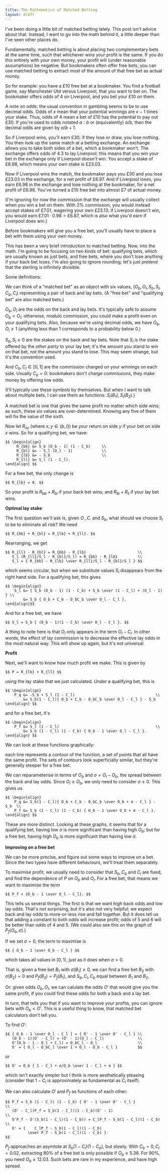 ```yaml
---
title: The Mathematics of Matched Betting
layout: draft
---
```

I've been doing a little bit of matched betting lately. This post isn't advice about that. Instead, I want to go into the math behind it, a little deeper than I've seen other places do.

Fundamentally, matched betting is about placing two complementary bets at the same time, such that whichever wins your profit is the same. If you do this entirely with your own money, your profit will (under reasonable assumptions) be negative. But bookmakers often offer free bets; you can use matched betting to extract most of the amount of that free bet as actual money.

So for example: you have a £10 free bet at a bookmaker. You find a football game, say Manchester Utd versus Liverpool, that you want to bet on. The bookmaker offers odds of $4$ on Liverpool, and you bet your £10 on them.

A note on odds: the usual convention in gambling seems to be to use decimal odds. Odds of $x$ mean that your potential winnings are $x-1$ times your stake. Thus, odds of $4$ mean a bet of £10 has the potential to pay out £30. If you're used to odds notated $a:b$ or (equivalently) $a/b$, then the decimal odds are given by $a/b + 1$.

So if Liverpool wins, you'll earn £30; if they lose or draw, you lose nothing. You then look up the same match at a betting exchange. An exchange allows you to take both sides of a bet, which a bookmaker won't. The exchange offers odds of 4.3 to lay Liverpool; this means that you win your bet in the exchange only if Liverpool *doesn't* win. You accept a stake of £6.98, which means your own stake is £23.03.

Now if Liverpool wins the match, the bookmaker pays you £30 and you lose £23.03 in the exchange, for a net profit of £6.97. And if Liverpool loses, you earn £6.98 in the exchange and lose nothing at the bookmaker, for a net profit of £6.98. You've turned a £10 free bet into almost £7 of actual money.

(I'm ignoring for now the commission that the exchange will usually collect when you win a bet on them. With 2% commission, you would instead accept stakes of £7.01, wagering your own £23.13; if Liverpool doesn't win, you would earn $£7.01 · 0.98 = £6.87$, which is also what you'd earn if Liverpool does win.)

Before bookmakers will give you a free bet, you'll usually have to place a bet with them using your own money.

This has been a very brief introduction to matched betting. Now, into the math. I'm going to be focusing on two kinds of bet: qualifying bets, which are usually known as just bets, and free bets, where you don't lose anything if your back bet loses. I'm also going to ignore rounding; let's just pretend that the sterling is infinitely divisible.

Some definitions:

We can think of a "matched bet" as an object with six values, $(O_b, O_l, S_b, S_l, C_b, C_l)$ representing a pair of back and lay bets. (A "free bet" and "qualifying bet" are also matched bets.)

$O_b, O_l$ are the odds on the back and lay bets. It's typically safe to assume $O_b < O_l$; otherwise, modulo commission, you could make a profit even on your qualifying bets. Also, because we're using decimal odds, we have $O_b, O_l ≥ 1$ (anything less than 1 corresponds to a probability below 0.)

$S_b, S_l ≥ 0$ are the stakes on the back and lay bets. Note that $S_l$ is the stake offered by the *other party* to your lay bet; it's the amount you stand to win on that bet, not the amount you stand to lose. This may seem strange, but it's the convention used.

And $C_b, C_l ∈ [0, 1]$ are the commission charged on your winnings on each side. Usually $C_b = 0$: bookmakers don't charge commissions, they make money by offering low odds.

(I'll typically use these symbols by themselves. But when I want to talk about multiple bets, I can use them as functions: $S_l(B_1), S_l(B_2)$.)

A matched bet is one that gives the same profit no matter which side wins; as such, these six values are over-determined. Knowing any five of them will fix the value of the sixth.

Now let $R_{xy}$ (where $x,y ∈ \{b,l\}$) be your return on side $y$ if your bet on side $x$ wins. So for a qualifying bet, we have:

    $$ \begin{align}
         R_{bb} &= S_b (O_b - 1) (1 - C_b)     \\
         R_{bl} &= - S_l (O_l - 1)             \\
         R_{lb} &= - S_b                       \\
         R_{ll} &= S_l (1 - C_l).
    \end{align} $$

For a free bet, the only change is

    $$ R_{lb} = 0. $$

So your profit is $R_{bb} + R_{bl}$ if your back bet wins; and $R_{lb} + R_{ll}$ if your lay bet wins.

**Optimal lay stake**

The first question we'll ask is, given $O_·, C_·$ and $S_b$, what should we choose $S_l$ to be to eliminate all risk? We need

    $$ R_{bb} + R_{bl} = R_{lb} + R_{ll}. $$

Rearranging, we get

    $$ R_{ll} - R_{bl} = R_{bb} - R_{lb}                       \\
       S_l (R_{ll}/S_l - R_{bl}/S_l) = R_{bb} - R_{lb}         \\
       S_l = { R_{bb} - R_{lb} \over R_{ll}/S_l - R_{bl}/S_l } $$

which seems circular, but when we substitute values $S_l$ disappears from the right hand side. For a qualifying bet, this gives

    $$ \begin{align}
        S_l &= { S_b (O_b - 1) (1 - C_b) + S_b \over (1 - C_l) + (O_l - 1) } \\
            &= S_b { O_b + C_b - O_bC_b \over O_l - C_l }.
    \end{align}$$

And for a free bet, we have

    $$ S_l = S_b { (O_b - 1)(1 - C_b) \over O_l - C_l }. $$

A thing to note here is that $O_l$ only appears in the term $O_l - C_l$. In other words, the effect of lay commission is to decrease the effective lay odds in the most natural way. This will show up again, but it's not universal.

**Profit**

Next, we'll want to know how much profit we make. This is given by

    $$ P = R_{lb} + R_{ll} $$

using the lay stake that we just calculated. Under a qualifying bet, this is

    $$ \begin{align}
        P_q &= -S_b + S_l (1 - C_l)                                    \\
            &= S_b(1 - C_l){ O_b + C_b - O_bC_b \over O_l - C_l } - S_b
    \end{align} $$

and for a free bet, it's

    $$ \begin{align}
        P_f &= S_l (1 - C_l)                                           \\
            &= S_b (1 - C_l) (1 - C_b) { O_b - 1 \over O_l - C_l }.
    \end{align} $$

We can look at these functions graphically:

each line represents a contour of the function, a set of points that all have the same profit. The sets of contours look superficially similar, but they're generally steeper for a free bet.

We can reparameterise in terms of $O_b$ and $σ = O_l - O_b$, the spread between the back and lay odds. Since $O_l ≥ O_b$, we only need to consider $σ ≥ 0$. This gives us

    $$ \begin{align}
        P_q &= S_b(1 - C_l){ O_b + C_b - O_bC_b \over O_b + σ - C_l } - S_b  \\
        P_f &= S_b (1 - C_l) (1 - C_b) { O_b - 1 \over O_b + σ - C_l }.
    \end{align} $$

These are more distinct. Looking at these graphs, it seems that for a qualifying bet, having low $σ$ is more significant than having high $O_b$; but for a free bet, having high $O_b$ is more significant than having low $σ$.

**Improving on a free bet**

We can be more precise, and figure out some ways to improve on a bet. Since the two types have different behaviours, we'll treat them separately.

To maximise profit, we usually need to consider that $S_b, C_b$ and $C_l$ are fixed, and find the dependence of $P$ on $O_b$ and $O_l$. For a free bet, that means we want to maximise the term

    $$ P_f ∝ {O_b - 1 \over O_l - C_l}. $$

This tells us several things. The first is that we want high back odds and low lay odds. That's not surprising, but it's also not very helpful; we expect back and lay odds to more-or-less rise and fall together. But it does tell us that adding a constant to both odds will increase profit; odds of 5 and 6 will be better than odds of 4 and 5. (We could also see this on the graph of $P_f(O_b, σ)$.)

If we set $σ = 0$, the term to maximise is

    $$ { O_b - 1 \over O_b - C_l } $$

which takes all values in $[0, 1)$, just as it does when $σ > 0$.

That is, given a free bet $B_1$ with $σ(B_1) ≥ 0$, we can find a free bet $B_2$ with $σ(B_2) = 0$ and $P_f(B_2) = P_f(B_1)$, and $S_b, C_l, C_b$ equal between $B_1$ and $B_2$.

Or: given odds $O_b, O_l$, we can calulate the odds $O'$ that would give you the same profit, if you could find these odds for both a back and a lay bet.

In turn, that tells you that if you want to improve your profits, you can ignore bets with $O_b < O'$. This is a useful thing to know, that matched bet calculators don't tell you.

To find $O'$:

    $$ { O_b - 1 \over O_l - C_l } = { O' - 1 \over O' - C_l } \\
       (O_b - 1)(O' - C_l) = (O' - 1)(O_l - C_l)               \\
       O'(O_b - 1 - O_l + C_l) = O_bC_l - O_l                  \\
       O' = { O_l - O_bC_l \over 1 + O_l - O_b - C_l }         $$

or

    $$ O' = O_b { 1 - C_l + σ/O_b \over 1 - C_l + σ } $$

which isn't exactly simpler but I think is more aesthetically pleasing (consider that $1-C_l$ is approximately as fundamental as $C_l$ itself).

We can also calculate $O'$ and $P_f$ as functions of each other:

    $$ P_f = S_b (1 - C_l) (1 - C_b) { O' - 1 \over O' - C_l }             \\
       (O' - C_l)P_f = S_b(1 - C_l)(1 - C_b)(O' - 1)                       \\
       O'P_f - O'(S_b(1 - C_l)(1 - C_b)) = C_lP_f - S_b(1 - C_l)(1 - C_b)  \\
       O' = {    C_lP_f - S_b(1 - C_l)(1 - C_b)
              \over P_f - S_b(1 - C_l)(1 - C_b) }                          $$

$P_f$ approaches an asymtote at $S_b (1 - C_l)(1 - C_b)$, but slowly. With $C_b = 0, C_l = 0.02$, extracting 80% of a free bet is only possible if $O_b ≥ 5.36$. For 90%, you need $O_b ≥ 12.03$. Such bets are rare in my experience, and have high spread.
